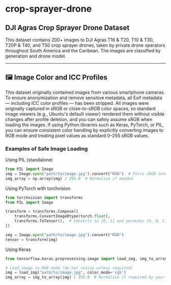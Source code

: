 # crop-sprayer-drone

## DJI Agras Crop Sprayer Drone Dataset

This dataset contains 200+ images to DJI Agras T16 & T20, T10 & T30, T20P & T40, and T50 crop sprayer drones, taken by private drone operators throughout South America and the Caribean. The images are classified by generation and drone model.

---

## 🖼️ Image Color and ICC Profiles

This dataset originally contained images from various smartphone cameras. To ensure anonymization and remove sensitive metadata, all Exif metadata — including ICC color profiles — has been stripped. All images were originally captured in sRGB or close-to-sRGB color spaces, so standard image viewers (e.g., Ubuntu's default viewer) rendered them without visible changes after profile deletion, and you can safely assume sRGB when loading the images. If using Python libraries such as Keras, PyTorch, or PIL, you can ensure consistent color handling by explicitly converting images to RGB mode and treating pixel values as standard 0–255 sRGB values.

### Examples of Safe Image Loading

Using PIL (standalone)
```python
from PIL import Image
img = Image.open("path/to/image.jpg").convert("RGB")  # Force sRGB interpretation
img_array = np.array(img) / 255.0  # Normalize if needed
```

Using PyTorch with torchvision
```python
from torchvision import transforms
from PIL import Image

transform = transforms.Compose([
    transforms.ConvertImageDtype(torch.float),
    transforms.ToTensor(),  # Converts to [0, 1] and permutes (H, W, C) to (C, H, W)
])

img = Image.open("path/to/image.jpg").convert("RGB")
tensor = transform(img)
```

Using Keras
```python
from tensorflow.keras.preprocessing.image import load_img, img_to_array

# Load image in RGB mode (do not resize unless required)
img = load_img("path/to/image.jpg", color_mode='rgb')
img_array = img_to_array(img) / 255.0  # Normalize if required by your model
```

